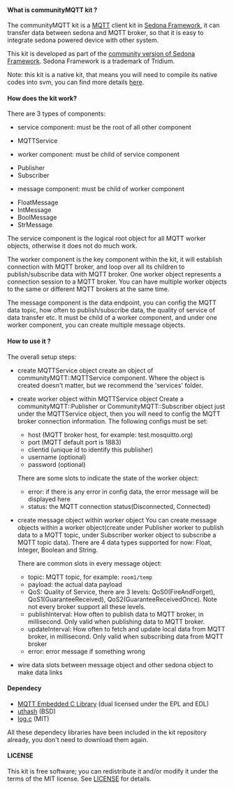 #### What is communityMQTT kit ?
The communityMQTT kit is a [MQTT](http://mqtt.org/) client kit in [Sedona Framework](https://linsong.github.io/sedona/ "Sedona Framework"), it can transfer data between sedona and MQTT broker, so that it is easy to integrate sedona powered device with other system. 

This kit is developed as part of the [community version of Sedona Framework](https://linsong.github.io/sedona/). Sedona Framework is a trademark of Tridium. 

Note: this kit is a native kit, that means you will need to compile its native codes into svm, you can find more details [here](https://linsong.github.io/sedona/doc/nativeMethods.html).

#### How does the kit work?
There are 3 types of components: 

- service component: must be the root of all other component
 * MQTTService
- worker component: must be child of service component
 * Publisher
 * Subscriber
- message component: must be child of worker component
 * FloatMessage
 * IntMessage
 * BoolMessage
 * StrMessage
 
The service component is the logical root object for all MQTT worker objects, otherwise it does not do much work. 

The worker component is the key component within the kit, it will establish connection with MQTT broker, and loop over all its children to publish/subscribe data with MQTT broker. One worker object represents a connection session to a MQTT broker. You can have multiple worker objects to the same or different MQTT brokers at the same time.

The message component is the data endpoint, you can config the MQTT data topic, how often to publish/subscribe data, the quality of service of data transfer etc. It must be child of a worker component, and under one worker component, you can create multiple message objects.

#### How to use it ?

The overall setup steps: 
+ create MQTTService object
create an object of communityMQTT::MQTTService component. Where the object is created doesn't matter, but we recommend the 'services' folder.

+ create worker object within MQTTService object
Create a communityMQTT::Publisher or CommunityMQTT::Subscriber object just under the MQTTService object, then you will need to config the MQTT broker connection information. The following configs must be set: 

    - host (MQTT broker host, for example: test.mosquitto.org)
    - port  (MQTT default port is 1883)
    - clientid (unique id to identify this publisher)
    - username (optional)
    - password (optional)

  There are some slots to indicate the state of the worker object: 

    - error: if there is any error in config data, the error message will be displayed here
    - status: the MQTT connection status(Disconnected, Connected)

+ create message object within worker object
  You can create message objects within a worker object(create under Publisher worker to publish data to a MQTT topic, under Subscriber worker object to subscribe a MQTT topic data). There are 4 data types supported for now: Float, Integer, Boolean and String. 

  There are common slots in every message object: 
    - topic: MQTT topic, for example: `room1/temp`
    - payload: the actual data payload
    - QoS: Quality of Service, there are 3 levels: QoS0(FireAndForget), QoS1(GuaranteeReceived), QoS2(GuaranteeReceivedOnce). Note not every broker support all these levels. 
    - publishInterval: How often to publish data to MQTT broker, in millisecond. Only valid when publishing data to MQTT broker.
    - updateInterval: How often to fetch and update local data from MQTT broker, in millisecond. Only valid when subscribing data from MQTT broker
    - error: error message if something wrong

+ wire data slots between message object and other sedona object to make data links

#### Dependecy
* [MQTT Embedded C Library](https://github.com/eclipse/paho.mqtt.embedded-c) (dual licensed under the EPL and EDL)
* [uthash](https://github.com/troydhanson/uthash) (BSD)
* [log.c](https://github.com/rxi/log.c) (MIT)

All these dependecy libraries have been included in the kit repository already, you don't need to download them again.

#### LICENSE
This kit is free software; you can redistribute it and/or modify it under the terms of the MIT license. See [LICENSE](https://github.com/linsong/sedona-mqtt/blob/master/LICENSE) for details.

